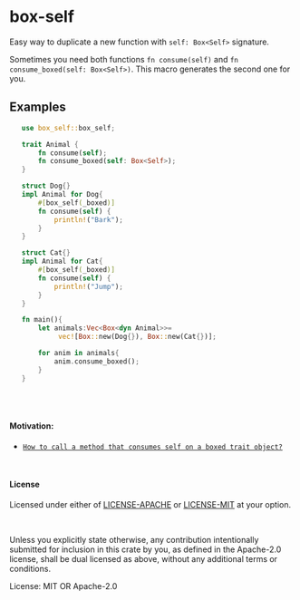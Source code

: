 # box-self

Easy way to duplicate a new function with `self: Box<Self>` signature.

Sometimes you need both functions `fn consume(self)` and `fn consume_boxed(self: Box<Self>)`. This macro generates the second one for you.

## Examples
```rust
   use box_self::box_self;

   trait Animal {
       fn consume(self);
       fn consume_boxed(self: Box<Self>);
   }

   struct Dog{}
   impl Animal for Dog{
       #[box_self(_boxed)]
       fn consume(self) {
           println!("Bark");
       }
   }

   struct Cat{}
   impl Animal for Cat{
       #[box_self(_boxed)]
       fn consume(self) {
           println!("Jump");
       }
   }

   fn main(){
       let animals:Vec<Box<dyn Animal>>=
            vec![Box::new(Dog{}), Box::new(Cat{})];

       for anim in animals{
           anim.consume_boxed();
       }
   }
```

<br><br>
#### Motivation:
- [`How to call a method that consumes self on a boxed trait object?`]

[`How to call a method that consumes self on a boxed trait object?`]: https://stackoverflow.com/questions/46620790/how-to-call-a-method-that-consumes-self-on-a-boxed-trait-object
<br>


#### License
Licensed under either of [LICENSE-APACHE](LICENSE-APACHE) or [LICENSE-MIT](LICENSE-MIT)  at your option.

<br>

Unless you explicitly state otherwise, any contribution intentionally submitted
for inclusion in this crate by you, as defined in the Apache-2.0 license, shall
be dual licensed as above, without any additional terms or conditions.

License: MIT OR Apache-2.0
